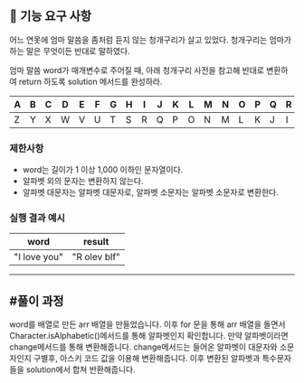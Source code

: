 ## 🚀 기능 요구 사항

어느 연못에 엄마 말씀을 좀처럼 듣지 않는 청개구리가 살고 있었다. 청개구리는 엄마가 하는 말은 무엇이든 반대로 말하였다.

엄마 말씀 word가 매개변수로 주어질 때, 아래 청개구리 사전을 참고해 반대로 변환하여 return 하도록 solution 메서드를 완성하라.

| A | B | C | D | E | F | G | H | I | J | K | L | M | N | O | P | Q | R | S | T | U | V | W | X | Y | Z |
| --- | --- | --- | --- | --- | --- | --- | --- | --- | --- | --- | --- | --- | --- | --- | --- | --- | --- | --- | --- | --- | --- | --- | --- | --- | --- |
| Z | Y | X | W | V | U | T | S | R | Q | P | O | N | M | L | K | J | I | H | G | F | E | D | C | B | A |

### 제한사항

- word는 길이가 1 이상 1,000 이하인 문자열이다.
- 알파벳 외의 문자는 변환하지 않는다.
- 알파벳 대문자는 알파벳 대문자로, 알파벳 소문자는 알파벳 소문자로 변환한다.

### 실행 결과 예시

| word | result |
| --- | --- |
| "I love you" | "R olev blf" |
------------------------------------------------------------------------------------------------------------------------------------------------------------------------------------------------------------------------
#풀이 과정
------------------------------------------------------------------------------------------------------------------------------------------------------------------------------------------------------------------------
word를 배열로 만든 arr 배열을 만들었습니다. 이후 for 문을 통해 arr 배열을 돌면서 Character.isAlphabetic()메서드를 통해 알파벳인지 확인합니다.
만약 알파벳이라면 change메서드를 통해 변환해줍니다. change메서드는 들어온 알파벳이 대문자와 소문자인지 구별후, 아스키 코드 값을 이용해 변환해줍니다.
이후 변환된 알파벳과 특수문자들을 solution에서 합쳐 반환해줍니다.